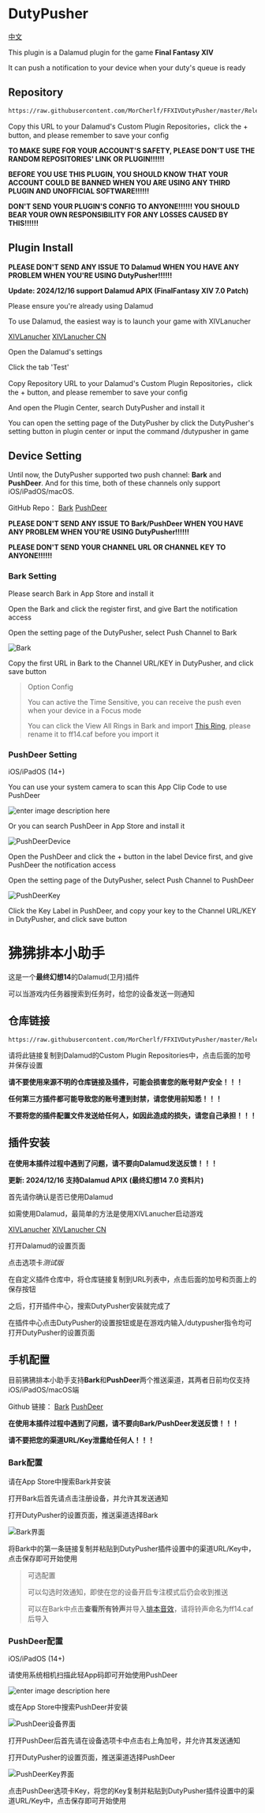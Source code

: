 # DutyPusher

[中文](#狒狒排本小助手)

This plugin is a Dalamud plugin for the game **Final Fantasy XIV**

It can push a notification to your device when your duty's queue is ready

## Repository

    https://raw.githubusercontent.com/MorCherlf/FFXIVDutyPusher/master/Release/DutyPusher.json

Copy this URL to your Dalamud's Custom Plugin Repositories，click the + button, and please remember to save your config

**TO MAKE SURE FOR YOUR ACCOUNT'S SAFETY, PLEASE DON'T USE THE RANDOM REPOSITORIES' LINK OR PLUGIN!!!!!!**

**BEFORE YOU USE THIS PLUGIN, YOU SHOULD KNOW THAT YOUR ACCOUNT COULD BE BANNED WHEN YOU ARE USING ANY THIRD PLUGIN AND UNOFFICIAL SOFTWARE!!!!!!**

**DON'T SEND YOUR PLUGIN'S CONFIG TO ANYONE!!!!!! YOU SHOULD BEAR YOUR OWN RESPONSIBILITY FOR ANY LOSSES CAUSED BY THIS!!!!!!**

## Plugin Install

**PLEASE DON'T SEND ANY ISSUE TO Dalamud WHEN YOU HAVE ANY PROBLEM WHEN YOU'RE USING DutyPusher!!!!!!**

**Update: 2024/12/16 support Dalamud APIX (FinalFantasy XIV 7.0 Patch)**

Please ensure you're already using Dalamud

To use Dalamud, the easiest way is to launch your game with XIVLanucher

[XIVLanucher](https://goatcorp.github.io/)  [XIVLanucher CN](https://ottercorp.github.io/)

Open the Dalamud's settings

Click the tab 'Test'

Copy Repository URL to your Dalamud's Custom Plugin Repositories，click the + button, and please remember to save your config

And open the Plugin Center, search DutyPusher and install it

You can open the setting page of the DutyPusher by click the DutyPusher's setting button in plugin center or input the command /dutypusher in game

## Device Setting

Until now, the DutyPusher supported two push channel: **Bark** and **PushDeer**. And for this time, both of these channels only support iOS/iPadOS/macOS.

GitHub Repo： [Bark](https://github.com/Finb/Bark) [PushDeer](https://github.com/easychen/pushdeer)

**PLEASE DON'T SEND ANY ISSUE TO Bark/PushDeer WHEN YOU HAVE ANY PROBLEM WHEN YOU'RE USING DutyPusher!!!!!!**

**PLEASE DON'T SEND YOUR CHANNEL URL OR CHANNEL KEY TO ANYONE!!!!!!**

### Bark Setting

Please search Bark in App Store and install it

Open the Bark and click the register first, and give Bart the notification access

Open the setting page of the DutyPusher, select Push Channel to Bark

![Bark](https://github.com/MorCherlf/FFXIVDutyPusher/blob/master/Resources/img/bark.jpg?raw=true)

Copy the first URL in Bark to the Channel URL/KEY in DutyPusher, and click save button

> Option Config
>
> You can active the Time Sensitive, you can receive the push even when your device in a Focus mode 
>
> You can click the View All Rings in Bark and import [This Ring](https://github.com/MorCherlf/FFXIVDutyPusher/raw/master/Resources/ff14.caf), please rename it to ff14.caf before you import it

### PushDeer Setting

iOS/iPadOS (14+)

You can use your system camera to scan this App Clip Code to use PushDeer

![enter image description here](https://github.com/easychen/pushdeer/raw/main/doc/image/clipcode.png)

Or you can search PushDeer in App Store and install it

![PushDeerDevice](https://github.com/MorCherlf/FFXIVDutyPusher/blob/master/Resources/img/pushdeer-device.jpg?raw=true)

Open the PushDeer and click the + button in the label Device first, and give PushDeer the notification access

Open the setting page of the DutyPusher, select Push Channel to PushDeer

![PushDeerKey](https://github.com/MorCherlf/FFXIVDutyPusher/blob/master/Resources/img/pushdeer-key.jpg?raw=true)

Click the Key Label in PushDeer, and copy your key to the Channel URL/KEY in DutyPusher, and click save button

# 狒狒排本小助手

这是一个**最终幻想14**的Dalamud(卫月)插件

可以当游戏内任务器搜索到任务时，给您的设备发送一则通知

## 仓库链接

    https://raw.githubusercontent.com/MorCherlf/FFXIVDutyPusher/master/Release/DutyPusher.json

请将此链接复制到Dalamud的Custom Plugin Repositories中，点击后面的加号并保存设置

**请不要使用来源不明的仓库链接及插件，可能会损害您的账号财产安全！！！**

**任何第三方插件都可能导致您的账号遭到封禁，请您使用前知悉！！！**

**不要将您的插件配置文件发送给任何人，如因此造成的损失，请您自己承担！！！**

## 插件安装

**在使用本插件过程中遇到了问题，请不要向Dalamud发送反馈！！！**

**更新: 2024/12/16 支持Dalamud APIX (最终幻想14 7.0 资料片)**

首先请你确认是否已使用Dalamud 

如需使用Dalamud，最简单的方法是使用XIVLanucher启动游戏

[XIVLanucher](https://goatcorp.github.io/)  [XIVLanucher CN](https://ottercorp.github.io/)

打开Dalamud的设置页面

点击选项卡*测试版*

在自定义插件仓库中，将仓库链接复制到URL列表中，点击后面的加号和页面上的保存按钮

之后，打开插件中心，搜索DutyPusher安装就完成了

在插件中心点击DutyPusher的设置按钮或是在游戏内输入/dutypusher指令均可打开DutyPusher的设置页面

## 手机配置

目前狒狒排本小助手支持**Bark**和**PushDeer**两个推送渠道，其两者日前均仅支持iOS/iPadOS/macOS端

Github 链接： [Bark](https://github.com/Finb/Bark) [PushDeer](https://github.com/easychen/pushdeer)

**在使用本插件过程中遇到了问题，请不要向Bark/PushDeer发送反馈！！！**

**请不要把您的渠道URL/Key泄露给任何人！！！**

### Bark配置

请在App Store中搜索Bark并安装 

打开Bark后首先请点击注册设备，并允许其发送通知

打开DutyPusher的设置页面，推送渠道选择Bark

![Bark界面](https://github.com/MorCherlf/FFXIVDutyPusher/blob/master/Resources/img/bark.jpg?raw=true)

将Bark中的第一条链接复制并粘贴到DutyPusher插件设置中的渠道URL/Key中，点击保存即可开始使用

> 可选配置
>
> 可以勾选时效通知，即使在您的设备开启专注模式后仍会收到推送
>
> 可以在Bark中点击**查看所有铃声**并导入[排本音效](https://github.com/MorCherlf/FFXIVDutyPusher/raw/master/Resources/ff14.caf)，请将铃声命名为ff14.caf后导入

### PushDeer配置

iOS/iPadOS (14+)

请使用系统相机扫描此轻App码即可开始使用PushDeer

![enter image description here](https://github.com/easychen/pushdeer/raw/main/doc/image/clipcode.png)

或在App Store中搜索PushDeer并安装

![PushDeer设备界面](https://github.com/MorCherlf/FFXIVDutyPusher/blob/master/Resources/img/pushdeer-device.jpg?raw=true)

打开PushDeer后首先请在设备选项卡中点击右上角加号，并允许其发送通知

打开DutyPusher的设置页面，推送渠道选择PushDeer

![PushDeerKey界面](https://github.com/MorCherlf/FFXIVDutyPusher/blob/master/Resources/img/pushdeer-key.jpg?raw=true)

点击PushDeer选项卡Key，将您的Key复制并粘贴到DutyPusher插件设置中的渠道URL/Key中，点击保存即可开始使用

